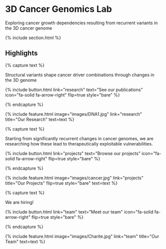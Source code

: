 ---
---

# 3D Cancer Genomics Lab 

Exploring cancer growth dependencies resulting from recurrent variants in the 3D cancer genome

{% include section.html %}

## Highlights

{% capture text %}

Structural variants shape cancer driver combinations through changes in the 3D genome

{%
  include button.html
  link="research"
  text="See our publications"
  icon="fa-solid fa-arrow-right"
  flip=true
  style="bare"
%}

{% endcapture %}

{%
  include feature.html
  image="images/DNA1.jpg"
  link="research"
  title="Our Research"
  text=text
%}

{% capture text %}

Starting from significantly recurrent changes in cancer genomes, we are researching how these lead to therapeutically exploitable vulnerabilities.

{%
  include button.html
  link="projects"
  text="Browse our projects"
  icon="fa-solid fa-arrow-right"
  flip=true
  style="bare"
%}

{% endcapture %}

{%
  include feature.html
  image="images/cancer.jpg"
  link="projects"
  title="Our Projects"
  flip=true
  style="bare"
  text=text
%}

{% capture text %}

We are hiring!

{%
  include button.html
  link="team"
  text="Meet our team"
  icon="fa-solid fa-arrow-right"
  flip=true
  style="bare"
%}

{% endcapture %}

{%
  include feature.html
  image="images/Charite.jpg"
  link="team"
  title="Our Team"
  text=text
%}
